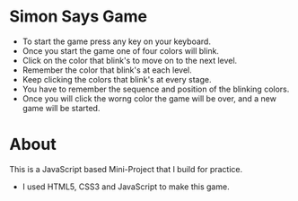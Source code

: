 # Simon Says Game

- To start the game press any key on your keyboard.
- Once you start the game one of four colors will blink.
- Click on the color that blink's to move on to the next level.
- Remember the color that blink's at each level.
- Keep clicking the colors that blink's at every stage.
- You have to remember the sequence and position of the blinking colors.
- Once you will click the worng color the game will be over, and a new game will be started.

# About

This is a JavaScript based Mini-Project that I build for practice.
- I used HTML5, CSS3 and JavaScript to make this game.